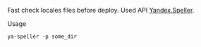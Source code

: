 Fast check locales files before deploy.
Used API [Yandex.Speller](https://tech.yandex.ru/speller/doc/dg/concepts/About-docpage/).

Usage

```
ya-speller -p some_dir
```
